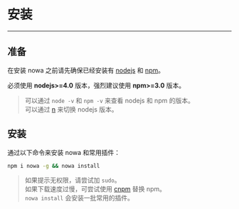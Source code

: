 # 安装

---

## 准备

在安装 nowa 之前请先确保已经安装有 [nodejs](https://nodejs.org/) 和 [npm](https://www.npmjs.com/)。

必须使用 **nodejs>=4.0** 版本，强烈建议使用 **npm>=3.0** 版本。  
> 可以通过 `node -v` 和 `npm -v` 来查看 nodejs 和 npm 的版本。  
> 可以通过 [n](http://web.npm.alibaba-inc.com/package/n) 来切换 nodejs 版本。

## 安装

通过以下命令来安装 nowa 和常用插件：

```bash
npm i nowa -g && nowa install
```

> 如果提示无权限，请尝试加 `sudo`。  
> 如果下载速度过慢，可尝试使用 [cnpm](https://cnpmjs.org/) 替换 npm。  
> `nowa install` 会安装一批常用的插件。


